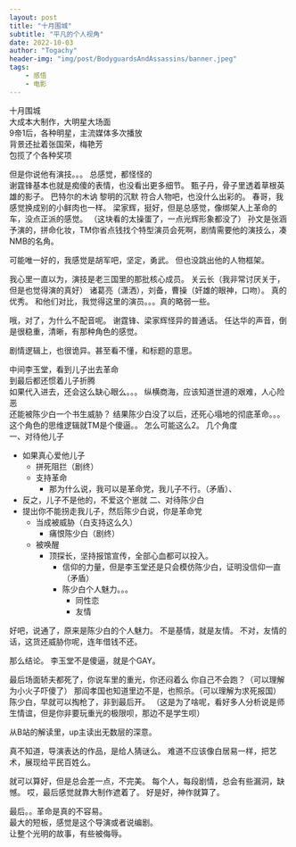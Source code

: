 ```yaml
---
layout: post
title: "十月围城"
subtitle: "平凡的个人视角"
date: 2022-10-03
author: "Togachy"
header-img: "img/post/BodyguardsAndAssassins/banner.jpeg"
tags: 
    - 感悟
    - 电影
---
```



十月围城  
大成本大制作，大明星大场面    
9帝1后，各种明星，主流媒体多次播放  
背景还扯着张国荣，梅艳芳  
包揽了个各种奖项

但是你说他有演技。。。
总感觉，都怪怪的  
谢霆锋基本也就是痴傻的表情，也没看出更多细节。
甄子丹，骨子里透着草根英雄的影子。
巴特尔的木讷
黎明的沉默
符合人物吧，也没什么出彩的。
春哥，我感觉换成别的小鲜肉也一样。
梁家辉，挺好，但是总感觉，像绑架人上革命的车，没点正派的感觉。
（这块看的太操蛋了，一点光辉形象都没了）
孙文是张涵予演的，拼命化妆，TM你省点钱找个特型演员会死啊，剧情需要他的演技么，凑NMB的名角。

可能唯一好的，我感觉是胡军吧，坚定，勇武。
但也没跳出他的人物框架。

我心里一直以为，演技是老三国里的那批核心成员。
关云长（我非常讨厌关于，但是也觉得演的真好）
诸葛亮（潇洒），刘备，曹操（奸雄的眼神，口吻）。
真的优秀。
和他们对比，我觉得这里的演员。。。真的略弱一些。

哦，对了，为什么不配音呢。
谢霆锋、梁家辉怪异的普通话。
任达华的声音，倒是很稳重，清晰，有那种角色的感觉。


剧情逻辑上，也很诡异。甚至看不懂，和标题的意思。

中间李玉堂，看到儿子出去革命  
到最后都还惯着儿子折腾  
如果代入进去，还会这么缺心眼么。。。
纵横商海，应该知道世道的艰难，人心险恶  
还能被陈少白一个书生威胁？
结果陈少白没了以后，还死心塌地的彻底革命。。。这个角色的思维逻辑就TM是个傻逼。。
怎么可能这么2。
几个角度  
一、对待他儿子
* 如果真心爱他儿子
    * 拼死阻拦（剧终）
    * 支持革命
        * 那为什么说，我可以是革命党，我儿子不行。（矛盾）、
* 反之，儿子不是他的，不爱这个崽就
二、对待陈少白
*  提出你不能拐走我儿子，然后陈少白说，你是革命党
    * 当成被威胁（白支持这么久）
        * 痛恨陈少白（剧终）
    * 被唤醒
        * 顶探长，坚持报馆宣传，全部心血都可以投入。
            * 信仰的力量，但是李玉堂还是只会模仿陈少白，证明没信仰一直（矛盾）
            * 陈少白个人魅力。。。
                * 同性恋
                * 友情

好吧，说通了，原来是陈少白的个人魅力。
不是基情，就是友情。
不对，友情的话，这货还威胁你呢，连年借钱不还。

那么结论。
李玉堂不是傻逼，就是个GAY。


最后场面轿夫都死了，你说车里的重光，你还闷着么
你自己不会跑？（可以理解为小火子吓傻了）
那阎孝国也知道里边不是，也照杀。（可以理解为求死报国）
陈少白，早就可以掏枪了，非到最后开。
（这是为了啥呢，看好多人分析说是师生情谊，但是你非要玩重光的极限呗，那边不是学生呗）

从B站的解读里，up主读出无数层的深意。

真不知道，导演表达的作品，是给人猜谜么。
难道不应该像白居易一样，把艺术，展现给平民百姓么。

就可以算好，但是总会差一点，不完美。
每个人，每段剧情，总会有些漏洞，缺憾。
哎，最后感觉就靠大制作遮着了。
好是好，神作就算了。

最后。。革命是真的不容易。  
最大的短板，感觉是这个导演或者说编剧。  
让整个光明的故事，有些被侮辱。  

